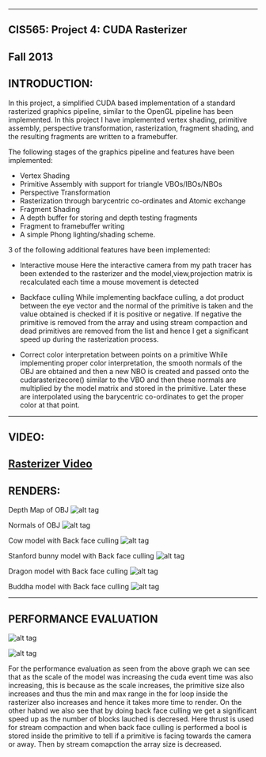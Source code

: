 -------------------------------------------------------------------------------
CIS565: Project 4: CUDA Rasterizer
-------------------------------------------------------------------------------
Fall 2013
-------------------------------------------------------------------------------


INTRODUCTION:
-------------------------------------------------------------------------------
In this project, a simplified CUDA based implementation of a standard rasterized graphics pipeline, similar to the OpenGL pipeline has been implemented. In this project I have implemented vertex shading, primitive assembly, perspective transformation, rasterization, fragment shading, and the resulting fragments are written to a framebuffer.

The following stages of the graphics pipeline and features have been implemented:

* Vertex Shading
* Primitive Assembly with support for triangle VBOs/IBOs/NBOs
* Perspective Transformation
* Rasterization through barycentric co-ordinates and Atomic exchange
* Fragment Shading
* A depth buffer for storing and depth testing fragments
* Fragment to framebuffer writing
* A simple Phong lighting/shading scheme.

3 of the following additional features have been implemented:

* Interactive mouse
  Here the interactive camera from my path tracer has been extended to the rasterizer and the model,view,projection matrix is 
  recalculated each time a mouse movement is detected

* Backface culling
  While implementing backface culling, a dot product between the eye vector and the normal of the primitive is taken and the value obtained is
  checked if it is positive or negative. If negative the primitive is removed from the array and using stream compaction and dead primitives are
  removed from the list and hence I get a significant speed up during the rasterization process.

* Correct color interpretation between points on a primitive
  While implementing proper color interpretation, the smooth normals of the OBJ are obtained and then a new NBO is created and passed onto the cudarasterizecore() 
  similar to the VBO and then these normals are multiplied by the model matrix and stored in the primitive. Later these are interpolated using the barycentric co-ordinates to get the proper color at that point. 
-------------------------------------------------------------------------------
VIDEO:
-------------------------------------------------------------------------------
[Rasterizer Video](http://www.youtube.com/watch?v=5xLlpkohLzw&feature=youtu.be)
-------------------------------------------------------------------------------
RENDERS:
-------------------------------------------------------------------------------
Depth Map of OBJ
![alt tag](https://raw.github.com/vivreddy/Project4-Rasterizer/master/renders/depths.png)

Normals of OBJ
![alt tag](https://raw.github.com/vivreddy/Project4-Rasterizer/master/renders/normals.png)

Cow model with Back face culling
![alt tag](https://raw.github.com/vivreddy/Project4-Rasterizer/master/renders/phongcow.png)

Stanford bunny model with Back face culling
![alt tag](https://raw.github.com/vivreddy/Project4-Rasterizer/master/renders/phongbunny.png)

Dragon model with Back face culling
![alt tag](https://raw.github.com/vivreddy/Project4-Rasterizer/master/renders/phongdragon.png)

Buddha model with Back face culling
![alt tag](https://raw.github.com/vivreddy/Project4-Rasterizer/master/renders/phongbuddha.png)



-------------------------------------------------------------------------------
PERFORMANCE EVALUATION
-------------------------------------------------------------------------------

![alt tag](https://raw.github.com/vivreddy/Project4-Rasterizer/master/renders/table.png)

![alt tag](https://raw.github.com/vivreddy/Project4-Rasterizer/master/renders/graph.png)

For the performance evaluation as seen from the above graph we can see that as the scale of the model was increasing the 
cuda event time was also increasing, this is because as the scale increases, the primitive size also increases and thus the min and max range in the 
for loop inside the rasterizer also increases and hence it takes more time to render. On the other habnd we also see that by doing back face culling we get a 
significant speed up as the number of  blocks lauched is decresed. Here thrust is used for stream compaction and when back face culling is performed
a bool is stored inside the primitive to tell if a primitive is facing towards the camera or away. Then by stream comapction the array size
is decreased. 

